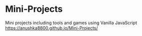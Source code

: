# Mini-Projects
Mini projects including tools and games using Vanilla JavaScript
https://anushka8800.github.io/Mini-Projects/
